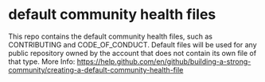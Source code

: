 # default community health files
This repo contains the default community health files, such as CONTRIBUTING and CODE_OF_CONDUCT. Default files will be used for any public repository owned by the account that does not contain its own file of that type.
More Info: https://help.github.com/en/github/building-a-strong-community/creating-a-default-community-health-file
